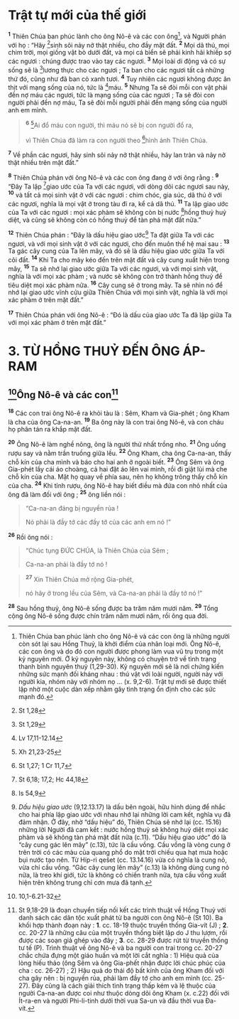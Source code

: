 # Trật tự mới của thế giới
<sup><b>1</b></sup> Thiên Chúa ban phúc lành cho ông Nô-ê và các con ông[^1], và Người phán với họ : “Hãy [^1*]sinh sôi nảy nở thật nhiều, cho đầy mặt đất. <sup><b>2</b></sup> Mọi dã thú, mọi chim trời, mọi giống vật bò dưới đất, và mọi cá biển sẽ phải kinh hãi khiếp sợ các ngươi : chúng được trao vào tay các ngươi. <sup><b>3</b></sup> Mọi loài di động và có sự sống sẽ là [^2*]lương thực cho các ngươi ; Ta ban cho các ngươi tất cả những thứ đó, cũng như đã ban cỏ xanh tươi. <sup><b>4</b></sup> Tuy nhiên các ngươi không được ăn thịt với mạng sống của nó, tức là [^3*]máu. <sup><b>5</b></sup> Nhưng Ta sẽ đòi mỗi con vật phải đền nợ máu các ngươi, tức là mạng sống của các ngươi ; Ta sẽ đòi con người phải đền nợ máu, Ta sẽ đòi mỗi người phải đền mạng sống của người anh em mình.


> <sup><b>6</b></sup> [^4*]Ai đổ máu con người, thì máu nó sẽ bị con người đổ ra,
> 
> vì Thiên Chúa đã làm ra con người theo [^5*]hình ảnh Thiên Chúa.
>

<sup><b>7</b></sup> Về phần các ngươi, hãy sinh sôi nảy nở thật nhiều, hãy lan tràn và nảy nở thật nhiều trên mặt đất.”

<sup><b>8</b></sup> Thiên Chúa phán với ông Nô-ê và các con ông đang ở với ông rằng : <sup><b>9</b></sup> “Đây Ta lập [^6*]giao ước của Ta với các ngươi, với dòng dõi các ngươi sau này, <sup><b>10</b></sup> và tất cả mọi sinh vật ở với các ngươi : chim chóc, gia súc, dã thú ở với các ngươi, nghĩa là mọi vật ở trong tàu đi ra, kể cả dã thú. <sup><b>11</b></sup> Ta lập giao ước của Ta với các ngươi : mọi xác phàm sẽ không còn bị nước [^7*]hồng thuỷ huỷ diệt, và cũng sẽ không còn có hồng thuỷ để tàn phá mặt đất nữa.”

<sup><b>12</b></sup> Thiên Chúa phán : “Đây là dấu hiệu giao ước[^2] Ta đặt giữa Ta với các ngươi, và với mọi sinh vật ở với các ngươi, cho đến muôn thế hệ mai sau : <sup><b>13</b></sup> Ta gác cây cung của Ta lên mây, và đó sẽ là dấu hiệu giao ước giữa Ta với cõi đất. <sup><b>14</b></sup> Khi Ta cho mây kéo đến trên mặt đất và cây cung xuất hiện trong mây, <sup><b>15</b></sup> Ta sẽ nhớ lại giao ước giữa Ta với các ngươi, và với mọi sinh vật, nghĩa là với mọi xác phàm ; và nước sẽ không còn trở thành hồng thuỷ để tiêu diệt mọi xác phàm nữa. <sup><b>16</b></sup> Cây cung sẽ ở trong mây. Ta sẽ nhìn nó để nhớ lại giao ước vĩnh cửu giữa Thiên Chúa với mọi sinh vật, nghĩa là với mọi xác phàm ở trên mặt đất.”

<sup><b>17</b></sup> Thiên Chúa phán với ông Nô-ê : “Đó là dấu của giao ước Ta đã lập giữa Ta với mọi xác phàm ở trên mặt đất.”

# 3. TỪ HỒNG THUỶ ĐẾN ÔNG ÁP-RAM
## [^8*]Ông Nô-ê và các con[^3]
<sup><b>18</b></sup> Các con trai ông Nô-ê ra khỏi tàu là : Sêm, Kham và Gia-phét ; ông Kham là cha của ông Ca-na-an. <sup><b>19</b></sup> Ba ông này là con trai ông Nô-ê, và con cháu họ phân tán ra khắp mặt đất.

<sup><b>20</b></sup> Ông Nô-ê làm nghề nông, ông là người thứ nhất trồng nho. <sup><b>21</b></sup> Ông uống rượu say và nằm trần truồng giữa lều. <sup><b>22</b></sup> Ông Kham, cha ông Ca-na-an, thấy chỗ kín của cha mình và báo cho hai anh ở ngoài biết. <sup><b>23</b></sup> Ông Sêm và ông Gia-phét lấy cái áo choàng, cả hai đặt áo lên vai mình, rồi đi giật lùi mà che chỗ kín của cha. Mặt họ quay về phía sau, nên họ không trông thấy chỗ kín của cha. <sup><b>24</b></sup> Khi tỉnh rượu, ông Nô-ê hay biết điều mà đứa con nhỏ nhất của ông đã làm đối với ông ; <sup><b>25</b></sup> ông liền nói : 
> “Ca-na-an đáng bị nguyền rủa !
> 
> Nó phải là đầy tớ các đầy tớ của các anh em nó !”
>

<sup><b>26</b></sup> Rồi ông nói : 
> “Chúc tụng ĐỨC CHÚA, là Thiên Chúa của Sêm ;
> 
> Ca-na-an phải là đầy tớ nó !
>


> <sup><b>27</b></sup> Xin Thiên Chúa mở rộng Gia-phét,
> 
> nó hãy ở trong lều của Sêm, và Ca-na-an phải là đầy tớ nó !”
>

<sup><b>28</b></sup> Sau hồng thuỷ, ông Nô-ê sống được ba trăm năm mươi năm. <sup><b>29</b></sup> Tổng cộng ông Nô-ê sống được chín trăm năm mươi năm, rồi ông qua đời.

[^1]: Thiên Chúa ban phúc lành cho ông Nô-ê và các con ông là những người còn sót lại sau Hồng Thuỷ, là khởi điểm của nhân loại mới. Ông Nô-ê, các con ông và do đó con người được phong làm vua vũ trụ trong một kỷ nguyên mới. Ở kỷ nguyên này, không có chuyện trở về tình trạng thanh bình nguyên thuỷ (1,29-30). Kỷ nguyên mới sẽ là nơi chứng kiến những sức mạnh đối kháng nhau : thú vật với loài người, người này với người kia, nhóm này với nhóm nọ ... (x. 9,2-6). Trật tự mới sẽ được thiết lập nhờ một cuộc dàn xếp nhằm gây tình trạng ổn định cho các sức mạnh đó.
[^2]: <i>Dấu hiệu giao ước</i> (9,12.13.17) là dấu bên ngoài, hữu hình dùng để nhắc cho hai phía lập giao ước với nhau nhớ lại những lời cam kết, nghĩa vụ đã đảm nhận. Ở đây, nhờ “dấu hiệu” đó, Thiên Chúa sẽ nhớ lại (cc. 15.16) những lời Người đã cam kết : nước hồng thuỷ sẽ không huỷ diệt mọi xác phàm và sẽ không tàn phá mặt đất nữa (c.11). “Dấu hiệu giao ước” đó là “cây cung gác lên mây” (c.13), tức là cầu vồng. Cầu vồng là vòng cung ở trên trời có các màu của quang phổ do mặt trời chiếu qua hạt mưa hoặc bụi nước tạo nên. Từ Híp-ri <span class="hebrew-translit">qešet</span> (cc. 13.14.16) vừa có nghĩa là cung nỏ, vừa chỉ cầu vồng. “Gác cây cung lên mây” (c.13) là không dùng cung nỏ nữa, là treo khí giới, tức là không có chiến tranh nữa, tựa cầu vồng xuất hiện trên không trung chỉ cơn mưa đã tạnh.
[^3]: St 9,18-29 là đoạn chuyển tiếp nối kết các trình thuật về Hồng Thuỷ với danh sách các dân tộc xuất phát từ ba người con ông Nô-ê (St 10). Ba khối hợp thành đoạn này : <b>1</b>. cc. 18-19 thuộc truyền thống Gia-vít (J) ; <b>2</b>. cc. 20-27 là những câu của một truyền thống biệt lập do J thu lượm, rồi được các soạn giả ghép vào đây ; <b>3</b>. cc. 28-29 được rút từ truyền thống tư tế (P). Trình thuật về ông Nô-ê và ba người con trai trong cc. 20-27 chắc chứa đựng một giáo huấn và một lời cắt nghĩa : 1) Hiệu quả của lòng hiếu thảo (ông Sêm và ông Gia-phết nhận được lời chúc phúc của cha : cc. 26-27) ; 2) Hậu quả do thái độ bất kính của ông Kham đối với cha gây nên : bị nguyền rủa, phải làm đầy tớ cho anh em mình (cc. 25-27). Đây cũng là cách giải thích tình trạng thấp kém và lệ thuộc của người Ca-na-an được coi như thuộc dòng dõi ông Kham (x. c.22) đối với Ít-ra-en và người Phi-li-tinh dưới thời vua Sa-un và đầu thời vua Đa-vít.
[^1*]: St 1,28
[^2*]: St 1,29
[^3*]: Lv 17,11-12.14
[^4*]: Xh 21,23-25
[^5*]: St 1,27; 1 Cr 11,7
[^6*]: St 6,18; 17,2; Hc 44,18
[^7*]: Is 54,9
[^8*]: 10,1-6.21-32
